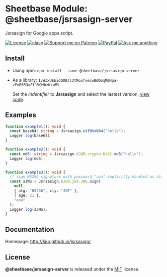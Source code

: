 # Sheetbase Module: @sheetbase/jsrsasign-server

Jsrsasign for Google apps script.

  <!-- <content> -->

[![License][license_badge]][license_url] [![clasp][clasp_badge]][clasp_url] [![Support me on Patreon][patreon_badge]][patreon_url] [![PayPal][paypal_donate_badge]][paypal_donate_url] [![Ask me anything][ask_me_badge]][ask_me_url]

<!-- </content> -->

## Install

- Using npm: `npm install --save @sheetbase/jsrsasign-server`

- As a library: `1vWIxUEbidGO8Jl3tMoofvecwBdQmqMdHpa-zFeR653aFt1VQMbzKzaMV`

  Set the _Indentifier_ to **Jsrsasign** and select the lastest version, [view code](https://script.google.com/d/1vWIxUEbidGO8Jl3tMoofvecwBdQmqMdHpa-zFeR653aFt1VQMbzKzaMV/edit?usp=sharing).

## Examples

```ts
function example1(): void {
  const base64: string = Jsrsasign.utf8tob64("hello");
  Logger.log(base64);
}

function example2(): void {
  const md5: string = Jsrsasign.KJUR.crypto.Util.md5("hello");
  Logger.log(md5);
}

function example3(): void {
  // sign HS256 signature with password "aaa" implicitly handled as string
  const sJWS = Jsrsasign.KJUR.jws.JWS.sign(
    null,
    { alg: "HS256", cty: "JWT" },
    { age: 21 },
    "aaa"
  );
  Logger.log(sJWS);
}
```

## Documentation

Homepage: http://kjur.github.io/jsrsasign/

## License

**@sheetbase/jsrsasign-server** is released under the [MIT](https://github.com/sheetbase/module-jsrsasign-server/blob/master/LICENSE) license.

  <!-- <footer> -->

[license_badge]: https://img.shields.io/github/license/mashape/apistatus.svg
[license_url]: https://github.com/sheetbase/module-jsrsasign-server/blob/master/LICENSE
[clasp_badge]: https://img.shields.io/badge/built%20with-clasp-4285f4.svg
[clasp_url]: https://github.com/google/clasp
[patreon_badge]: https://ionicabizau.github.io/badges/patreon.svg
[patreon_url]: https://www.patreon.com/lamnhan
[paypal_donate_badge]: https://ionicabizau.github.io/badges/paypal_donate.svg
[paypal_donate_url]: https://www.paypal.me/lamnhan
[ask_me_badge]: https://img.shields.io/badge/ask/me-anything-1abc9c.svg
[ask_me_url]: https://m.me/sheetbase

<!-- </footer> -->
